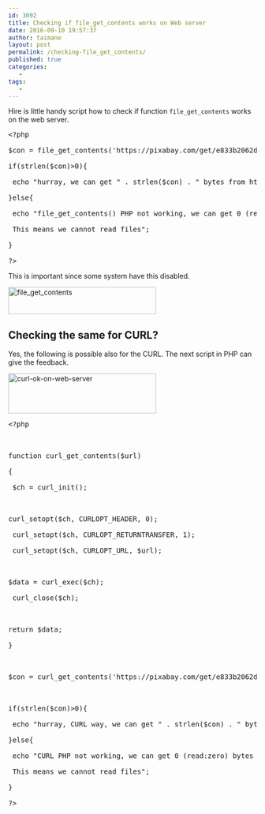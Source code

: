 ```yaml
---
id: 3092
title: Checking if file_get_contents works on Web server
date: 2016-09-10 19:57:37
author: taimane
layout: post
permalink: /checking-file_get_contents/
published: true
categories:
   -
tags:
   -
---
```

Hire is little handy script how to check if function <code>file_get_contents</code> works on the web server.
<pre>&lt;?php
$con = file_get_contents('https://pixabay.com/get/e833b2062df6093ed95c4518b74f4791e27ee4d004b0154696f5c070a4eeb2_640.jpg');
if(strlen($con)&gt;0){
 echo "hurray, we can get " . strlen($con) . " bytes from https://pixabay.com/get/e833b2062df6093ed95c4518b74f4791e27ee4d004b0154696f5c070a4eeb2_640.jpg";
}else{
 echo "file_get_contents() PHP not working, we can get 0 (read:zero) bytes from https://pixabay.com/get/e833b2062df6093ed95c4518b74f4791e27ee4d004b0154696f5c070a4eeb2_640.jpg.
 This means we cannot read files";
}
?&gt;</pre>
This is important since some system have this disabled.

<a href="https://programming-review.com/wp-content/uploads/2016/09/file_get_contents.png"><img class="alignnone size-medium wp-image-3105" src="https://programming-review.com/wp-content/uploads/2016/09/file_get_contents-300x55.png" alt="file_get_contents" width="300" height="55" /></a>
<h2>Checking the same for CURL?</h2>
Yes, the following is possible also for the CURL. The next script in PHP can give the feedback.

<a href="https://programming-review.com/wp-content/uploads/2016/09/Curl-OK-on-web-server.png"><img class="alignnone size-medium wp-image-3104" src="https://programming-review.com/wp-content/uploads/2016/09/Curl-OK-on-web-server-300x81.png" alt="curl-ok-on-web-server" width="300" height="81" /></a>
<pre>&lt;?php

function curl_get_contents($url)
{
 $ch = curl_init();

curl_setopt($ch, CURLOPT_HEADER, 0);
 curl_setopt($ch, CURLOPT_RETURNTRANSFER, 1);
 curl_setopt($ch, CURLOPT_URL, $url);

$data = curl_exec($ch);
 curl_close($ch);

return $data;
}

$con = curl_get_contents('https://pixabay.com/get/e833b2062df6093ed95c4518b74f4791e27ee4d004b0154696f5c070a4eeb2_640.jpg');

if(strlen($con)&gt;0){
 echo "hurray, CURL way, we can get " . strlen($con) . " bytes from https://pixabay.com/get/e833b2062df6093ed95c4518b74f4791e27ee4d004b0154696f5c070a4eeb2_640.jpg";
}else{
 echo "CURL PHP not working, we can get 0 (read:zero) bytes from https://pixabay.com/get/e833b2062df6093ed95c4518b74f4791e27ee4d004b0154696f5c070a4eeb2_640.jpg.
 This means we cannot read files";
}
?&gt;</pre>  

